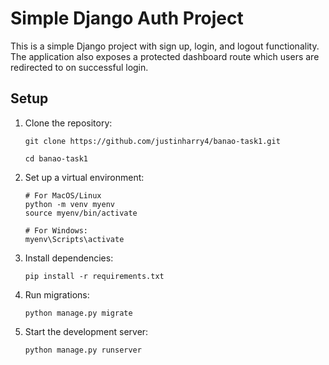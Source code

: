 # Simple Django Auth Project

This is a simple Django project with sign up, login, and logout functionality. 
The application also exposes a protected dashboard route which users are redirected
to on successful login.

## Setup

1. Clone the repository:

   ```
   git clone https://github.com/justinharry4/banao-task1.git

   cd banao-task1
   ```

2. Set up a virtual environment:

   ```
   # For MacOS/Linux
   python -m venv myenv
   source myenv/bin/activate

   # For Windows:
   myenv\Scripts\activate
   ```

3. Install dependencies:

   ```
   pip install -r requirements.txt
   ```

4. Run migrations:

   ```
   python manage.py migrate
   ```

5. Start the development server:

   ```
   python manage.py runserver
   ```